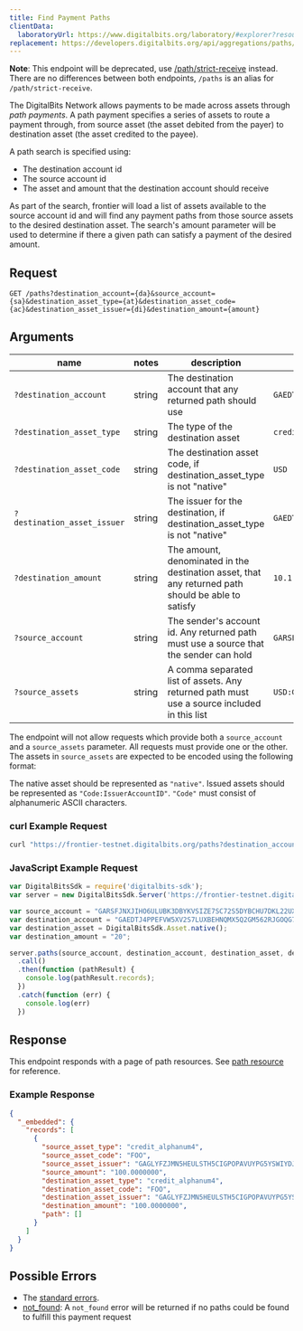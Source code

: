 ```yaml
---
title: Find Payment Paths
clientData:
  laboratoryUrl: https://www.digitalbits.org/laboratory/#explorer?resource=paths&endpoint=all
replacement: https://developers.digitalbits.org/api/aggregations/paths/
---
```


**Note**: This endpoint will be deprecated, use [/path/strict-receive](./path-finding-strict-receive.md) instead. There are no differences between both endpoints, `/paths` is an alias for `/path/strict-receive`.


The DigitalBits Network allows payments to be made across assets through _path payments_.  A path
payment specifies a series of assets to route a payment through, from source asset (the asset
debited from the payer) to destination asset (the asset credited to the payee).

A path search is specified using:

- The destination account id
- The source account id
- The asset and amount that the destination account should receive

As part of the search, frontier will load a list of assets available to the source account id and
will find any payment paths from those source assets to the desired destination asset. The search's
amount parameter will be used to determine if there a given path can satisfy a payment of the
desired amount.

## Request

```
GET /paths?destination_account={da}&source_account={sa}&destination_asset_type={at}&destination_asset_code={ac}&destination_asset_issuer={di}&destination_amount={amount}
```

## Arguments

| name | notes | description | example |
| ---- | ----- | ----------- | ------- |
| `?destination_account` | string | The destination account that any returned path should use | `GAEDTJ4PPEFVW5XV2S7LUXBEHNQMX5Q2GM562RJGOQG7GVCE5H3HIB4V` |
| `?destination_asset_type` | string | The type of the destination asset | `credit_alphanum4` |
| `?destination_asset_code` | string | The destination asset code, if destination_asset_type is not "native" | `USD` |
| `?destination_asset_issuer` | string | The issuer for the destination, if destination_asset_type is not "native" | `GAEDTJ4PPEFVW5XV2S7LUXBEHNQMX5Q2GM562RJGOQG7GVCE5H3HIB4V` |
| `?destination_amount` | string | The amount, denominated in the destination asset, that any returned path should be able to satisfy | `10.1` |
| `?source_account` | string | The sender's account id. Any returned path must use a source that the sender can hold | `GARSFJNXJIHO6ULUBK3DBYKVSIZE7SC72S5DYBCHU7DKL22UXKVD7MXP` |
| `?source_assets` | string | A comma separated list of assets. Any returned path must use a source included in this list  | `USD:GAEDTJ4PPEFVW5XV2S7LUXBEHNQMX5Q2GM562RJGOQG7GVCE5H3HIB4V,native` |

The endpoint will not allow requests which provide both a `source_account` and a `source_assets` parameter. All requests must provide one or the other.
The assets in `source_assets` are expected to be encoded using the following format:

The native asset should be represented as `"native"`. Issued assets should be represented as `"Code:IssuerAccountID"`. `"Code"` must consist of alphanumeric ASCII characters.


### curl Example Request

```sh
curl "https://frontier-testnet.digitalbits.org/paths?destination_account=GAEDTJ4PPEFVW5XV2S7LUXBEHNQMX5Q2GM562RJGOQG7GVCE5H3HIB4V&source_account=GARSFJNXJIHO6ULUBK3DBYKVSIZE7SC72S5DYBCHU7DKL22UXKVD7MXP&destination_asset_type=native&destination_amount=20"
```

### JavaScript Example Request

```javascript
var DigitalBitsSdk = require('digitalbits-sdk');
var server = new DigitalBitsSdk.Server('https://frontier-testnet.digitalbits.org');

var source_account = "GARSFJNXJIHO6ULUBK3DBYKVSIZE7SC72S5DYBCHU7DKL22UXKVD7MXP";
var destination_account = "GAEDTJ4PPEFVW5XV2S7LUXBEHNQMX5Q2GM562RJGOQG7GVCE5H3HIB4V";
var destination_asset = DigitalBitsSdk.Asset.native();
var destination_amount = "20";

server.paths(source_account, destination_account, destination_asset, destination_amount)
  .call()
  .then(function (pathResult) {
    console.log(pathResult.records);
  })
  .catch(function (err) {
    console.log(err)
  })
```

## Response

This endpoint responds with a page of path resources.  See [path resource](../resources/path.md) for reference.

### Example Response

```json
{
  "_embedded": {
    "records": [
      {
        "source_asset_type": "credit_alphanum4",
        "source_asset_code": "FOO",
        "source_asset_issuer": "GAGLYFZJMN5HEULSTH5CIGPOPAVUYPG5YSWIYDJMAPIECYEBPM2TA3QR",
        "source_amount": "100.0000000",
        "destination_asset_type": "credit_alphanum4",
        "destination_asset_code": "FOO",
        "destination_asset_issuer": "GAGLYFZJMN5HEULSTH5CIGPOPAVUYPG5YSWIYDJMAPIECYEBPM2TA3QR",
        "destination_amount": "100.0000000",
        "path": []
      }
    ]
  }
}
```

## Possible Errors

- The [standard errors](../errors.md#Standard-Errors).
- [not_found](../errors/not-found.md): A `not_found` error will be returned if no paths could be found to fulfill this payment request
